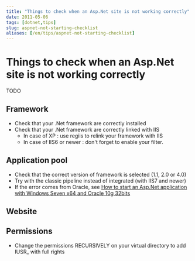 ```yaml
---
title: "Things to check when an Asp.Net site is not working correctly"
date: 2011-05-06
tags: [dotnet,tips]
slug: aspnet-not-starting-checklist
aliases: [/en/tips/aspnet-not-starting-checklist]
---
```

# Things to check when an Asp.Net site is not working correctly

TODO

## Framework

*	Check that your .Net framework are correctly installed
*	Check that your .Net framework are correctly linked with IIS
    * In case of XP : use regiis to relink your framework with IIS
    * In case of IIS6 or newer : don't forget to enable your filter.

## Application pool

*	Check that the correct version of framework is selected (1.1, 2.0 or 4.0)
*	Try with the classic pipeline instead of integrated (with IIS7 and newer)
*	If the error comes from Oracle, see [How to start an Asp.Net application with Windows Seven x64 and Oracle 10g 32bits](/blog/oracle32-seven64-aspnet)

## Website

## Permissions

*	Change the permissions RECURSIVELY on your virtual directory to add IUSR_ with full rights







